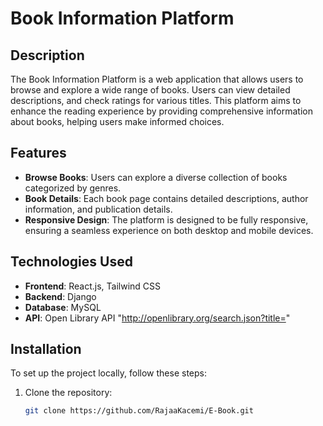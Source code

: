 # Book Information Platform

## Description
The Book Information Platform is a web application that allows users to browse and explore a wide range of books. Users can view detailed descriptions,  and check ratings for various titles. This platform aims to enhance the reading experience by providing comprehensive information about books, helping users make informed choices.

## Features
- **Browse Books**: Users can explore a diverse collection of books categorized by genres.
- **Book Details**: Each book page contains detailed descriptions, author information, and publication details.
- **Responsive Design**: The platform is designed to be fully responsive, ensuring a seamless experience on both desktop and mobile devices.

## Technologies Used
- **Frontend**: React.js, Tailwind CSS
- **Backend**: Django
- **Database**: MySQL
- **API**: Open Library API "http://openlibrary.org/search.json?title="

## Installation
To set up the project locally, follow these steps:

1. Clone the repository:
   ```bash
   git clone https://github.com/RajaaKacemi/E-Book.git
